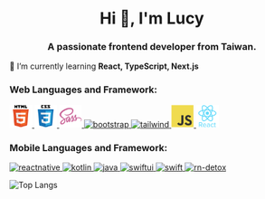 <h1 align="center">Hi 👋, I'm Lucy</h1>
<h3 align="center">A passionate frontend developer from Taiwan.</h3>

🌱 I’m currently learning **React, TypeScript, Next.js**

<h3 align="left">Web Languages and Framework:</h3>
<p align="left">
  <a href="https://www.w3.org/html/" target="_blank" rel="noreferrer">
    <img src="https://raw.githubusercontent.com/devicons/devicon/master/icons/html5/html5-original-wordmark.svg" alt="html5" width="40" height="40"/> 
  </a>
  <a href="https://www.w3schools.com/css/" target="_blank" rel="noreferrer">
    <img src="https://raw.githubusercontent.com/devicons/devicon/master/icons/css3/css3-original-wordmark.svg" alt="css3" width="40" height="40"/>
  </a>
  <a href="https://sass-lang.com" target="_blank" rel="noreferrer">
    <img src="https://raw.githubusercontent.com/devicons/devicon/master/icons/sass/sass-original.svg" alt="sass" width="40" height="40"/>
  </a>
  <a href="https://getbootstrap.com/" target="_blank" rel="noreferrer">
    <img src="https://getbootstrap.com/docs/5.2/assets/brand/bootstrap-logo-shadow.png" alt="bootstrap" width="40" height="40"/>
  </a>
  <a href="https://tailwindcss.com/" target="_blank" rel="noreferrer">
    <img src="https://www.vectorlogo.zone/logos/tailwindcss/tailwindcss-icon.svg" alt="tailwind" width="40" height="40"/>
  </a>
  <a href="https://developer.mozilla.org/en-US/docs/Web/JavaScript" target="_blank" rel="noreferrer">
    <img src="https://raw.githubusercontent.com/devicons/devicon/master/icons/javascript/javascript-original.svg" alt="javascript" width="40" height="40"/>
  </a>
  <a href="https://reactjs.org/" target="_blank" rel="noreferrer">
    <img src="https://raw.githubusercontent.com/devicons/devicon/master/icons/react/react-original-wordmark.svg" alt="react" width="40" height="40"/>
  </a>
</p>
 
<h3 align="left">Mobile Languages and Framework:</h3>
<p align="left">
  <a href="https://reactnative.dev/" target="_blank" rel="noreferrer">
    <img src="https://reactnative.dev/img/header_logo.svg" alt="reactnative" width="40" height="40"/>
  </a>
  <a href="https://kotlinlang.org/" target="_blank" rel="noreferrer">
    <img src="https://upload.wikimedia.org/wikipedia/commons/0/06/Kotlin_Icon.svg" alt="kotlin" width="40" height="40"/>
  </a>
  <a href="https://www.java.com/zh-TW/" target="_blank" rel="noreferrer">
    <img src="https://raw.githubusercontent.com/jmnote/z-icons/master/svg/java.svg" alt="java" width="40" height="40"/>
  </a>
  <a href="https://developer.apple.com/xcode/swiftui/" target="_blank" rel="noreferrer">
    <img src="https://developer.apple.com/assets/elements/icons/swiftui/swiftui-96x96_2x.png" alt="swiftui" width="40" height="40"/>
  </a>
  <a href="https://developer.apple.com/swift/" target="_blank" rel="noreferrer">
    <img src="https://cdn-icons-png.flaticon.com/512/5968/5968371.png" alt="swift" width="40" height="40"/>
  </a>
  <a href="https://github.com/wix/Detox" target="_blank" rel="noreferrer">
    <img src="https://raw.githubusercontent.com/wix/Detox/master/docs/img/DetoxLogo.png" alt="rn-detox" width="40" height="40"/>
  </a>
</p>

![Top Langs](https://github-readme-stats-henna-chi.vercel.app/api/top-langs/?username=lucy70381&layout=compact&langs_count=8&hide=EJS,HTML,CMake,C%2B%2B)

